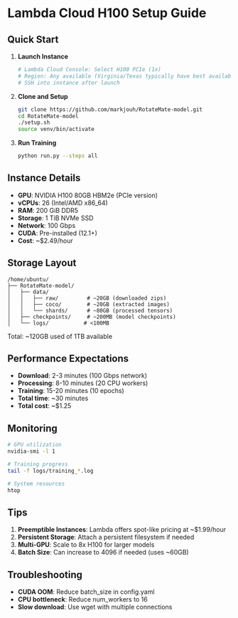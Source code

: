 # Lambda Cloud H100 Setup Guide

## Quick Start

1. **Launch Instance**
   ```bash
   # Lambda Cloud Console: Select H100 PCIe (1x)
   # Region: Any available (Virginia/Texas typically have best availability)
   # SSH into instance after launch
   ```

2. **Clone and Setup**
   ```bash
   git clone https://github.com/markjouh/RotateMate-model.git
   cd RotateMate-model
   ./setup.sh
   source venv/bin/activate
   ```

3. **Run Training**
   ```bash
   python run.py --steps all
   ```

## Instance Details

- **GPU**: NVIDIA H100 80GB HBM2e (PCIe version)
- **vCPUs**: 26 (Intel/AMD x86_64)
- **RAM**: 200 GiB DDR5
- **Storage**: 1 TiB NVMe SSD
- **Network**: 100 Gbps
- **CUDA**: Pre-installed (12.1+)
- **Cost**: ~$2.49/hour

## Storage Layout

```
/home/ubuntu/
├── RotateMate-model/
│   ├── data/
│   │   ├── raw/         # ~20GB (downloaded zips)
│   │   ├── coco/        # ~20GB (extracted images)
│   │   └── shards/      # ~80GB (processed tensors)
│   ├── checkpoints/     # ~200MB (model checkpoints)
│   └── logs/           # <100MB
```

Total: ~120GB used of 1TB available

## Performance Expectations

- **Download**: 2-3 minutes (100 Gbps network)
- **Processing**: 8-10 minutes (20 CPU workers)
- **Training**: 15-20 minutes (10 epochs)
- **Total time**: ~30 minutes
- **Total cost**: ~$1.25

## Monitoring

```bash
# GPU utilization
nvidia-smi -l 1

# Training progress
tail -f logs/training_*.log

# System resources
htop
```

## Tips

1. **Preemptible Instances**: Lambda offers spot-like pricing at ~$1.99/hour
2. **Persistent Storage**: Attach a persistent filesystem if needed
3. **Multi-GPU**: Scale to 8x H100 for larger models
4. **Batch Size**: Can increase to 4096 if needed (uses ~60GB)

## Troubleshooting

- **CUDA OOM**: Reduce batch_size in config.yaml
- **CPU bottleneck**: Reduce num_workers to 16
- **Slow download**: Use wget with multiple connections
